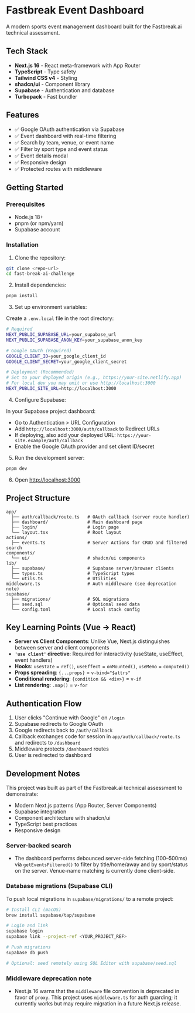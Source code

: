 # Fastbreak Event Dashboard

A modern sports event management dashboard built for the Fastbreak.ai technical assessment.

## Tech Stack

- **Next.js 16** - React meta-framework with App Router
- **TypeScript** - Type safety
- **Tailwind CSS v4** - Styling
- **shadcn/ui** - Component library
- **Supabase** - Authentication and database
- **Turbopack** - Fast bundler

## Features

- ✅ Google OAuth authentication via Supabase
- ✅ Event dashboard with real-time filtering
- ✅ Search by team, venue, or event name
- ✅ Filter by sport type and event status
- ✅ Event details modal
- ✅ Responsive design
- ✅ Protected routes with middleware

## Getting Started

### Prerequisites

- Node.js 18+ 
- pnpm (or npm/yarn)
- Supabase account

### Installation

1. Clone the repository:
```bash
git clone <repo-url>
cd fast-break-ai-challenge
```

2. Install dependencies:
```bash
pnpm install
```

3. Set up environment variables:

Create a `.env.local` file in the root directory:
```bash
# Required
NEXT_PUBLIC_SUPABASE_URL=your_supabase_url
NEXT_PUBLIC_SUPABASE_ANON_KEY=your_supabase_anon_key

# Google OAuth (Required)
GOOGLE_CLIENT_ID=your_google_client_id
GOOGLE_CLIENT_SECRET=your_google_client_secret

# Deployment (Recommended)
# Set to your deployed origin (e.g., https://your-site.netlify.app)
# For local dev you may omit or use http://localhost:3000
NEXT_PUBLIC_SITE_URL=http://localhost:3000
```

4. Configure Supabase:

In your Supabase project dashboard:
- Go to Authentication > URL Configuration
- Add `http://localhost:3000/auth/callback` to Redirect URLs
- If deploying, also add your deployed URL: `https://your-site.example/auth/callback`
- Enable the Google OAuth provider and set client ID/secret

5. Run the development server:
```bash
pnpm dev
```

6. Open [http://localhost:3000](http://localhost:3000)

## Project Structure

```
app/
  ├── auth/callback/route.ts   # OAuth callback (server route handler)
  ├── dashboard/               # Main dashboard page
  ├── login/                   # Login page
  └── layout.tsx               # Root layout
actions/
  ├── events.ts                # Server Actions for CRUD and filtered search
components/
  └── ui/                      # shadcn/ui components
lib/
  ├── supabase/                # Supabase server/browser clients
  ├── types.ts                 # TypeScript types
  └── utils.ts                 # Utilities
middleware.ts                  # Auth middleware (see deprecation note)
supabase/
  ├── migrations/              # SQL migrations
  ├── seed.sql                 # Optional seed data
  └── config.toml              # Local stack config
```

## Key Learning Points (Vue → React)

- **Server vs Client Components**: Unlike Vue, Next.js distinguishes between server and client components
- **`'use client'` directive**: Required for interactivity (useState, useEffect, event handlers)
- **Hooks**: `useState` = `ref()`, `useEffect` = `onMounted()`, `useMemo` = `computed()`
- **Props spreading**: `{...props}` = `v-bind="$attrs"`
- **Conditional rendering**: `{condition && <div>}` = `v-if`
- **List rendering**: `.map()` = `v-for`

## Authentication Flow

1. User clicks "Continue with Google" on `/login`
2. Supabase redirects to Google OAuth
3. Google redirects back to `/auth/callback`
4. Callback exchanges code for session in `app/auth/callback/route.ts` and redirects to `/dashboard`
5. Middleware protects `/dashboard` routes
6. User is redirected to dashboard

## Development Notes

This project was built as part of the Fastbreak.ai technical assessment to demonstrate:
- Modern Next.js patterns (App Router, Server Components)
- Supabase integration
- Component architecture with shadcn/ui
- TypeScript best practices
- Responsive design

### Server-backed search
- The dashboard performs debounced server-side fetching (100–500ms) via `getEventsFiltered()` to filter by title/home/away and by sport/status on the server. Venue-name matching is currently done client-side.

### Database migrations (Supabase CLI)
To push local migrations in `supabase/migrations/` to a remote project:
```bash
# Install CLI (macOS)
brew install supabase/tap/supabase

# Login and link
supabase login
supabase link --project-ref <YOUR_PROJECT_REF>

# Push migrations
supabase db push

# Optional: seed remotely using SQL Editor with supabase/seed.sql
```

### Middleware deprecation note
- Next.js 16 warns that the `middleware` file convention is deprecated in favor of `proxy`. This project uses `middleware.ts` for auth guarding; it currently works but may require migration in a future Next.js release.

